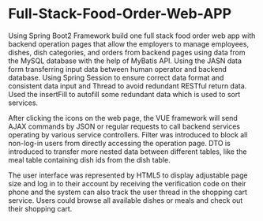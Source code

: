 # Full-Stack-Food-Order-Web-APP

Using Spring Boot2 Framework build one full stack food order web app with backend operation pages that allow the employers to manage employees, dishes, dish categories, and orders from backend pages using data from the MySQL database with the help of MyBatis API. Using the JASN data form transferring input data between human operator and backend database. Using Spring Session to ensure correct data format and consistent data input and Thread to avoid redundant RESTful return data. Used the insertFill to autofill some redundant data which is used to sort services.



After clicking the icons on the web page, the VUE framework will send AJAX commands by JSON or regular requests to call backend services operating by various service controllers. Filter was introduced to block all non-log-in users from directly accessing the operation page. DTO is introduced to transfer more nested data between different tables, like the meal table containing dish ids from the dish table.



The user interface was represented by HTML5 to display adjustable page size and log in to their account by receiving the verification code on their phone and the system can also track the user thread in the shopping cart service. Users could browse all available dishes or meals and check out their shopping cart.
